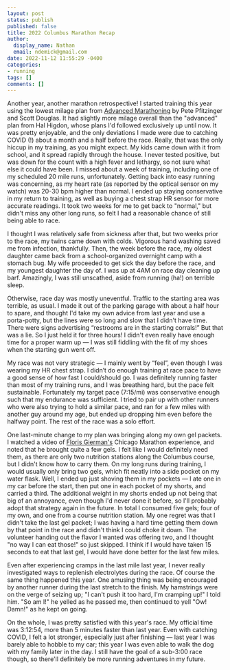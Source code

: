 ```yaml
---
layout: post
status: publish
published: false
title: 2022 Columbus Marathon Recap
author:
  display_name: Nathan
  email: ndemick@gmail.com
date: 2022-11-12 11:55:29 -0400
categories:
- running
tags: []
comments: []
---
```


Another year, another marathon retrospective! I started training this year using the lowest milage plan from 
[Advanced Marathoning](https://archive.org/details/advancedmarathon0000pfit_n3u7) by Pete Pfitzinger and Scott Douglas. It had slightly more milage
overall than the "advanced" plan from Hal Higdon, whose plans I'd followed exclusively up until now. It was pretty enjoyable, and the only deviations I 
made were due to catching COVID (!) about a month and a half before the race. Really, that was the only hiccup in my training, as you might expect.
My kids came down with it from school, and it spread rapidly through the house. I never tested positive, but was down for the count with a high fever
and lethargy, so not sure what else it could have been. I missed about a week of training, including one of my scheduled 20 mile runs, unfortunately. 
Getting back into easy running was concerning, as my heart rate (as reported by the optical sensor on my watch) was 20-30 bpm higher than normal. I 
ended up staying conservative in my return to training, as well as buying a chest strap HR sensor for more accurate readings. It took two weeks for 
me to get back to "normal," but didn't miss any other long runs, so felt I had a reasonable chance of still being able to race.

I thought I was relatively safe from sickness after that, but two weeks prior to the race, my twins came down with colds. Vigorous hand washing saved 
me from infection, thankfully. Then, the week before the race, my oldest daughter came back from a school-organized overnight camp with a stomach bug. 
My wife proceeded to get sick the day before the race, and my youngest daughter the day of. I was up at 4AM on race day cleaning up barf. Amazingly,
I was still unscathed, aside from running (ha!) on terrible sleep.

Otherwise, race day was mostly uneventful. Traffic to the starting area was terrible, as usual. I made it out of the parking garage with about a half 
hour to spare, and thought I'd take my own advice from last year and use a porta-potty, but the lines were so long and slow that I didn't have time. 
There were signs advertising “restrooms are in the starting corrals!” But that was a lie. So I just held it for three hours! I didn't even really
have enough time for a proper warm up &mdash; I was still fiddling with the fit of my shoes when the starting gun went off.

My race was not very strategic — I mainly went by “feel”, even though I was wearing my HR chest strap. I didn’t do enough training at race pace 
to have a good sense of how fast I could/should go. I was definitely running faster than most of my training runs, and I was breathing hard, but 
the pace felt sustainable. Fortunately my target pace (7:15/mi) was conservative enough such that my endurance was sufficient. I tried 
to pair up with other runners who were also trying to hold a similar pace, and ran for a few miles with another guy around my age, but ended up 
dropping him even before the halfway point. The rest of the race was a solo effort.

One last-minute change to my plan was bringing along my own gel packets. I watched a video of [Floris Gierman's](https://www.youtube.com/c/FlorisGierman) 
Chicago Marathon experience, and noted that he brought quite a few gels. I felt like I would definitely need them, as there are only 
two nutrition stations along the Columbus course, but I didn't know how to carry them. On my long runs during training, I would usually only 
bring two gels, which fit neatly into a side pocket on my water flask. Well, I ended up just shoving them in my pockets &mdash; I ate one in my car 
before the start, then put one in each pocket of my shorts, and carried a third. The additional weight in my shorts ended up not being that big of 
an annoyance, even though I'd never done it before, so I'll probably adopt that strategy again in the future. In total I consumed five gels; four 
of my own, and one from a course nutrition station. My one regret was that I didn't take the last gel packet; I was having a hard time getting them 
down by that point in the race and didn't think I could choke it down. The volunteer handing out the flavor I wanted was offering two, and I 
thought "no way I can eat those!" so just skipped. I think if I would have taken 15 seconds to eat that last gel, I would have done better for the
last few miles.

Even after experiencing cramps in the last mile last year, I never really investigated ways to replenish electrolytes during the race. Of course
the same thing happened this year. One amusing thing was being encouraged by another runner during the last stretch to the finish. My hamstrings 
were on the verge of seizing up; "I can't push it too hard, I'm cramping up!" I told him. "So am I!" he yelled as he passed me, then continued to
yell "Ow! Damn!" as he kept on going.

On the whole, I was pretty satisfied with this year's race. My official time was 3:12:54, more than 5 minutes faster than last year. Even with 
catching COVID, I felt a lot stronger, especially just after finishing &mdash; last year I was barely able to hobble to my car; this year I was 
even able to walk the dog with my family later in the day. I still have the goal of a sub-3:00 race though, so there'll definitely be more running 
adventures in my future.
